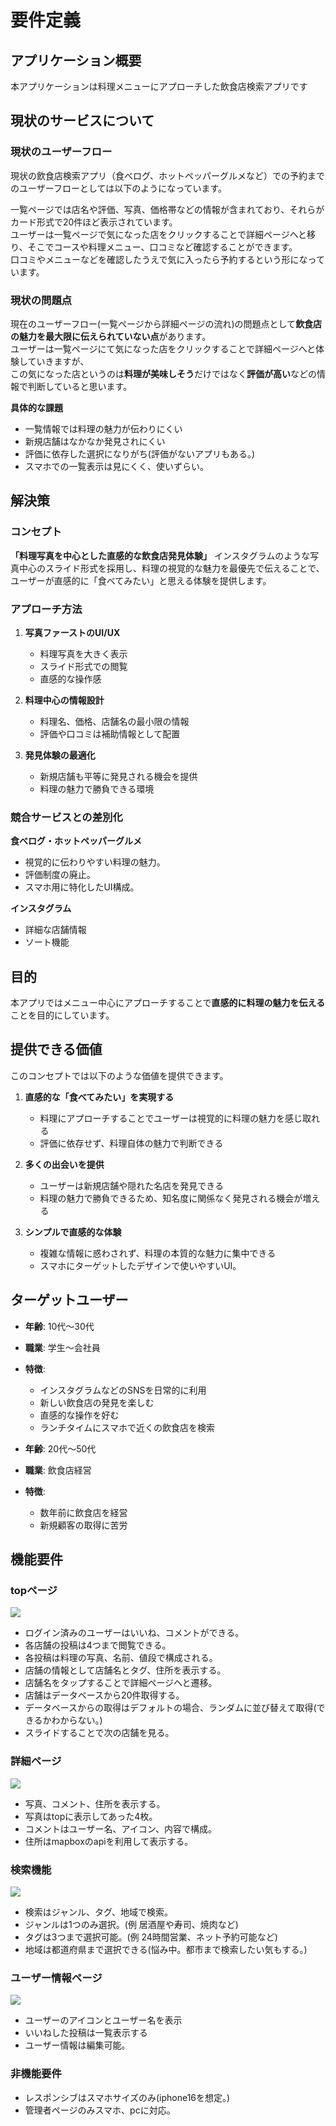 # 要件定義
## アプリケーション概要
本アプリケーションは料理メニューにアプローチした飲食店検索アプリです<br>

## 現状のサービスについて
### 現状のユーザーフロー
現状の飲食店検索アプリ（食べログ、ホットペッパーグルメなど）での予約までのユーザーフローとしては以下のようになっています。<br>

一覧ページでは店名や評価、写真、価格帯などの情報が含まれており、それらがカード形式で20件ほど表示されています。<br>
ユーザーは一覧ページで気になった店をクリックすることで詳細ページへと移り、そこでコースや料理メニュー、口コミなど確認することができます。<br>
口コミやメニューなどを確認したうえで気に入ったら予約するという形になっています。<br>

### 現状の問題点
現在のユーザーフロー(一覧ページから詳細ページの流れ)の問題点として**飲食店の魅力を最大限に伝えられていない点**があります。<br>
ユーザーは一覧ページにて気になった店をクリックすることで詳細ページへと体験していきますが、<br>
この気になった店というのは**料理が美味しそう**だけではなく**評価が高い**などの情報で判断していると思います。<br>

**具体的な課題**
- 一覧情報では料理の魅力が伝わりにくい
- 新規店舗はなかなか発見されにくい
- 評価に依存した選択になりがち(評価がないアプリもある。)
- スマホでの一覧表示は見にくく、使いずらい。

## 解決策
### コンセプト
**「料理写真を中心とした直感的な飲食店発見体験」**
インスタグラムのような写真中心のスライド形式を採用し、料理の視覚的な魅力を最優先で伝えることで、ユーザーが直感的に「食べてみたい」と思える体験を提供します。

### アプローチ方法
1. **写真ファーストのUI/UX**
   - 料理写真を大きく表示
   - スライド形式での閲覧
   - 直感的な操作感

2. **料理中心の情報設計**
   - 料理名、価格、店舗名の最小限の情報
   - 評価や口コミは補助情報として配置

3. **発見体験の最適化**
   - 新規店舗も平等に発見される機会を提供
   - 料理の魅力で勝負できる環境


### 競合サービスとの差別化
**食べログ・ホットペッパーグルメ**
- 視覚的に伝わりやすい料理の魅力。
- 評価制度の廃止。
- スマホ用に特化したUI構成。

**インスタグラム**
- 詳細な店舗情報
- ソート機能


## 目的
本アプリではメニュー中心にアプローチすることで**直感的に料理の魅力を伝える**ことを目的にしています。<br>

## 提供できる価値
このコンセプトでは以下のような価値を提供できます。

1. **直感的な「食べてみたい」を実現する**
   - 料理にアプローチすることでユーザーは視覚的に料理の魅力を感じ取れる
   - 評価に依存せず、料理自体の魅力で判断できる

2. **多くの出会いを提供**
   - ユーザーは新規店舗や隠れた名店を発見できる
   - 料理の魅力で勝負できるため、知名度に関係なく発見される機会が増える

3. **シンプルで直感的な体験**
   - 複雑な情報に惑わされず、料理の本質的な魅力に集中できる
   - スマホにターゲットしたデザインで使いやすいUI。

## ターゲットユーザー
- **年齢**: 10代〜30代
- **職業**: 学生〜会社員
- **特徴**: 
  - インスタグラムなどのSNSを日常的に利用
  - 新しい飲食店の発見を楽しむ
  - 直感的な操作を好む
  - ランチタイムにスマホで近くの飲食店を検索

- **年齢**: 20代〜50代
- **職業**: 飲食店経営
- **特徴**:
  - 数年前に飲食店を経営
  - 新規顧客の取得に苦労

## 機能要件
### topページ
![](../image/top.svg)
- ログイン済みのユーザーはいいね、コメントができる。
- 各店舗の投稿は4つまで閲覧できる。
- 各投稿は料理の写真、名前、値段で構成される。
- 店舗の情報として店舗名とタグ、住所を表示する。
- 店舗名をタップすることで詳細ページへと遷移。
- 店舗はデータベースから20件取得する。
- データベースからの取得はデフォルトの場合、ランダムに並び替えて取得(できるかわからない。)
- スライドすることで次の店舗を見る。

### 詳細ページ
![](../image/detail.svg)
- 写真、コメント、住所を表示する。
- 写真はtopに表示してあった4枚。
- コメントはユーザー名、アイコン、内容で構成。
- 住所はmapboxのapiを利用して表示する。

### 検索機能
![](../image/sort-open.svg)
- 検索はジャンル、タグ、地域で検索。
- ジャンルは1つのみ選択。(例  居酒屋や寿司、焼肉など)
- タグは3つまで選択可能。(例  24時間営業、ネット予約可能など)
- 地域は都道府県まで選択できる(悩み中。都市まで検索したい気もする。)

### ユーザー情報ページ
![](../image/user.svg)
- ユーザーのアイコンとユーザー名を表示
- いいねした投稿は一覧表示する
- ユーザー情報は編集可能。


### 非機能要件
- レスポンシブはスマホサイズのみ(iphone16を想定。)
- 管理者ページのみスマホ、pcに対応。